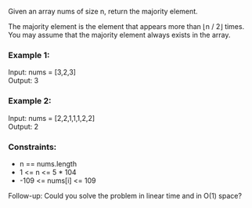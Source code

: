 Given an array nums of size n, return the majority element.

The majority element is the element that appears more than ⌊n / 2⌋ times. You may assume that the majority element always exists in the array.

### Example 1:

Input: nums = [3,2,3]  
Output: 3  

### Example 2:

Input: nums = [2,2,1,1,1,2,2]  
Output: 2  

### Constraints:

- n == nums.length
- 1 <= n <= 5 * 104
- -109 <= nums[i] <= 109


Follow-up: Could you solve the problem in linear time and in O(1) space?